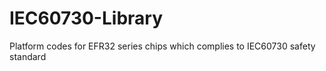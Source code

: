 # IEC60730-Library
Platform codes for EFR32 series chips which complies to IEC60730 safety standard
